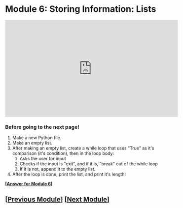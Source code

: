 # Module 6: Storing Information: Lists

<iframe width="560" height="315" src="https://www.youtube.com/embed/QfTBygWpSp8?si=Z02LD7PN27oxo_x_" title="YouTube video player" frameborder="0" allow="accelerometer; autoplay; clipboard-write; encrypted-media; gyroscope; picture-in-picture; web-share" referrerpolicy="strict-origin-when-cross-origin" allowfullscreen></iframe>


### Before going to the next page!
1. Make a new Python file.
2. Make an empty list.
3. After making an empty list, create a while loop that uses "True" as it's comparison (it's condition), then in the loop body:
    1. Asks the user for input
    2. Checks if the input is "exit", and if it is, "break" out of the while loop
    3. If it is not, append it to the empty list.
4. After the loop is done, print the list, and print it's length!

**\[[Answer for Module 6](./module6_answer.md)\]**

## \[[Previous Module](./module5.md)\] \[[Next Module](./module7.md)\]
